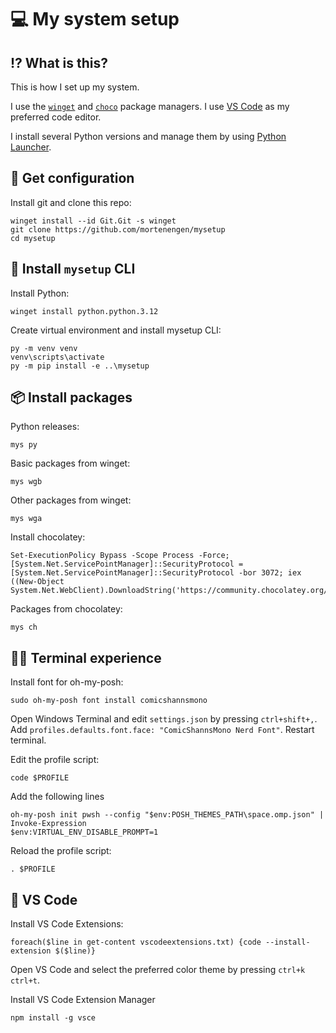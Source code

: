 # 💻 My system setup

## ⁉ What is this?
This is how I set up my system.

I use the [`winget`](https://docs.microsoft.com/en-us/windows/package-manager/winget/) and [`choco`](https://chocolatey.org/) package managers. I use [VS Code](https://code.visualstudio.com/) as my preferred code editor.

I install several Python versions and manage them by using [Python Launcher](https://peps.python.org/pep-0397/).

## 📄 Get configuration

Install git and clone this repo:

```pwsh
winget install --id Git.Git -s winget
git clone https://github.com/mortenengen/mysetup
cd mysetup
```


## 🐍 Install `mysetup` CLI

Install Python:

```pwsh
winget install python.python.3.12
```

Create virtual environment and install mysetup CLI:

```pwsh
py -m venv venv
venv\scripts\activate
py -m pip install -e ..\mysetup
```

## 📦 Install packages

Python releases:

```pwsh
mys py
```

Basic packages from winget:

```pwsh
mys wgb
```

Other packages from winget:

```pwsh
mys wga
```

Install chocolatey:

```pwsh
Set-ExecutionPolicy Bypass -Scope Process -Force; [System.Net.ServicePointManager]::SecurityProtocol = [System.Net.ServicePointManager]::SecurityProtocol -bor 3072; iex ((New-Object System.Net.WebClient).DownloadString('https://community.chocolatey.org/install.ps1'))
```

Packages from chocolatey:

```pwsh
mys ch
```

## 👨‍💻 Terminal experience
Install font for oh-my-posh:

```pwsh
sudo oh-my-posh font install comicshannsmono
```

Open Windows Terminal and edit `settings.json` by pressing `ctrl+shift+,`. Add `profiles.defaults.font.face: "ComicShannsMono Nerd Font"`. Restart terminal.

Edit the profile script:

```
code $PROFILE
```

Add the following lines

```pwsh
oh-my-posh init pwsh --config "$env:POSH_THEMES_PATH\space.omp.json" | Invoke-Expression
$env:VIRTUAL_ENV_DISABLE_PROMPT=1
```

Reload the profile script:
```pwsh
. $PROFILE
```

## 👀 VS Code
Install VS Code Extensions:

```pwsh
foreach($line in get-content vscodeextensions.txt) {code --install-extension $($line)}
```

Open VS Code and select the preferred color theme by pressing `ctrl+k ctrl+t`.

Install VS Code Extension Manager

```pwsh
npm install -g vsce
```
